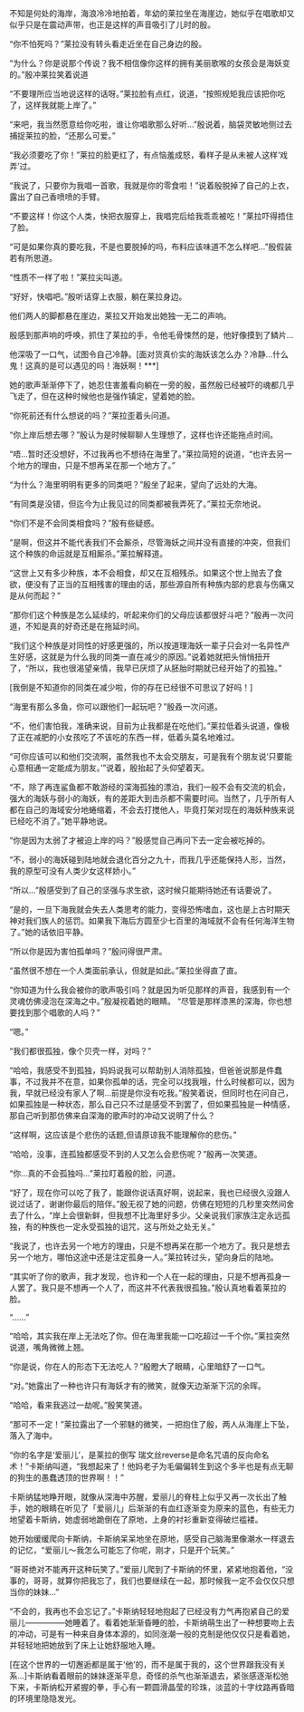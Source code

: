 >>>
不知是何处的海岸，海浪冷冷地拍着，年幼的莱拉坐在海崖边，她似乎在唱歌却又似乎只是在震动声带，也正是这样的声音吸引了儿时的殷。

“你不怕死吗？”莱拉没有转头看走近坐在自己身边的殷。

“为什么？你是说那个传说？我不相信像你这样的拥有美丽歌喉的女孩会是海妖变的。”殷冲莱拉笑着说道

“不要理所应当地说这样的话呀。”莱拉脸有点红，说道，“按照规矩我应该把你吃了，这样我就能上岸了。”

“来吧，我当然愿意给你吃啦，谁让你唱歌那么好听...”殷说着，脑袋灵敏地侧过去捕捉莱拉的脸，“还那么可爱。”

“我必须要吃了你！”莱拉的脸更红了，有点恼羞成怒，看样子是从未被人这样‘戏弄’过。

“我说了，只要你为我唱一首歌，我就是你的零食啦！”说着殷脱掉了自己的上衣，露出了自己香喷喷的手臂。

“不要这样！你这个人类，快把衣服穿上，我唱完后给我乖乖被吃！”莱拉吓得捂住了脸。

“可是如果你真的要吃我，不是也要脱掉的吗，布料应该味道不怎么样吧...”殷假装若有所思道。

“性质不一样了啦！”莱拉尖叫道。

“好好，快唱吧。”殷听话穿上衣服，躺在莱拉身边。

他们两人的脚都悬在崖边，莱拉又开始发出她独一无二的声响。

殷感到那声响的呼唤，抓住了莱拉的手，令他毛骨悚然的是，他好像摸到了鳞片...

他深吸了一口气，试图令自己冷静。[面对货真价实的海妖该怎么办？冷静...什么鬼！这真的是可以遇见的吗！海妖啊！***]

她的歌声渐渐停下了，她忍住害羞看向躺在一旁的殷，虽然殷已经被吓的魂都几乎飞走了，但在这种时候他也是强作镇定，望着她的脸。

“你死前还有什么想说的吗？”莱拉歪着头问道。

“你上岸后想去哪？”殷认为是时候聊聊人生理想了，这样也许还能拖点时间。

“唔...暂时还没想好，不过我再也不想待在海里了。”莱拉简短的说道，“也许去另一个地方的理由，只是不想再呆在那一个地方了。”

“为什么？海里明明有更多的同类吧？”殷坐了起来，望向了远处的大海。

“有同类是没错，但迄今为止我见过的同类都被我弄死了。”莱拉无奈地说。

“你们不是不会同类相食吗？”殷有些疑惑。

“是啊，但这并不能代表我们不会厮杀，尽管海妖之间并没有直接的冲突，但我们这个种族的命运就是互相厮杀。”莱拉解释道。

“这世上又有多少种族，本不会相食，却又在互相残杀。如果这个世上抛去了食欲，便没有了正当的互相残害的理由的话，那些源自所有种族内部的悲哀与伤痛又是从何而起？”

“那你们这个种族是怎么延续的，听起来你们的父母应该都很好斗吧？”殷再一次问道，不知是真的好奇还是在拖延时间。

“我们这个种族是对同性的好感更强的，所以按道理海妖一辈子只会对一名异性产生好感，这就是为什么我的同类一直在减少的原因。”说着她就把头悄悄扭开了，“所以，我也很渴望亲情，我早已厌烦了从胚胎时期就已经开始了的孤独。”

[我倒是不知道你的同类在减少啦，你的存在已经很不可思议了好吗！]

“海里有那么多鱼，你可以跟他们一起玩吧？”殷叒一次问道。

“不，他们害怕我，准确来说，目前为止我都是在吃他们。”莱拉低着头说道，像极了正在减肥的小女孩吃了不该吃的东西一样，低着头莫名地难过。

“可你应该可以和他们交流啊，虽然我也不太会交朋友，可是我有个朋友说‘只要能心意相通一定能成为朋友。’”说着，殷抬起了头仰望着天。

“不，除了再连鲨鱼都不敢游经的深海孤独的漂泊，我们一般不会有交流的机会，强大的海妖与弱小的海妖，有的差距大到击杀都不需要时间。当然了，几乎所有人都在自己的海域安分地蜷缩着，不会去打搅他人，毕竟打架对现在的海妖种族来说已经吃不消了。”她平静地说。

“你是因为太弱了才被迫上岸的吗？”殷感觉自己再问下去一定会被吃掉的。

“不，弱小的海妖碰到陆地就会退化百分之九十，而我几乎还能保持人形，当然，我的原型可没有人类少女这样娇小。”

“所以...”殷感受到了自己的坚强与求生欲，这时候只能期待她还有话要说了。

“是的，一旦下海我就会失去人类思考的能力，变得恐怖嗜血，这也是上古时期天神对我们族人的惩罚。如果我下海后方圆至少七百里的海域就不会有任何海洋生物了。”她的话依旧平静。

“所以你是因为害怕孤单吗？”殷问得很严肃。

“虽然很不想在一个人类面前承认，但就是如此。”莱拉坐得直了直。

“你知道为什么我会被你的歌声吸引吗？就是因为听见那样的声音，我感到有一个灵魂仿佛浸泡在深海之中。”殷凝视着她的眼睛。
“尽管是那样漆黑的深海，你也想要找到那个唱歌的人吗？”

“嗯。”

“我们都很孤独，像个贝壳一样，对吗？”

“哈哈，我感受不到孤独，妈妈说我可以帮助别人消除孤独，但爸爸说那是件蠢事，不过我并不在意，如果你孤单的话，完全可以找我哦，什么时候都可以，因为我，早就已经没有家人了啊...前提是你没有吃我。”殷笑着说，但同时也在问自己，如果孤独是一种状态，那么自己只不过是感受不到罢了，但如果孤独是一种情感，那自己听到那仿佛来自深海的歌声时的冲动又说明了什么？

“这样啊，这应该是个悲伤的话题,但请原谅我不能理解你的悲伤。”

“哈哈，没事，连孤独都感受不到的人又怎么会悲伤呢？”殷再一次笑道。

“你...真的不会孤独吗...”莱拉盯着殷的脸，问道。

“好了，现在你可以吃了我了，能跟你说话真好啊，说起来，我也已经很久没跟人说过话了，谢谢你最后的陪伴。”殷无视了她的问题，仿佛在短短的几秒里突然间舍去了什么，“岸上会很新鲜，但我想不比海里好多少。父亲说我们家族注定永远孤独，有的种族也一定永受孤独的诅咒，这与所处之处无关。”

“我说了，也许去另一个地方的理由，只是不想再呆在那一个地方了。我只是想去另一个地方，哪怕这途中还是注定孤身一人。”莱拉转过头，望向身后的陆地。

“其实听了你的歌声，我才发现，也许和一个人在一起的理由，只是不想再孤身一人罢了。我只是不想再一个人了，而这并不代表我很孤独。”殷认真地看着莱拉的脸。

“......”

“哈哈，其实我在岸上无法吃了你。但在海里我能一口吃超过一千个你。”莱拉突然说道，嘴角微微上翘。

“你是说，你在人的形态下无法吃人？”殷瞪大了眼睛，心里暗舒了一口气。

“对。”她露出了一种也许只有海妖才有的微笑，就像天边渐渐下沉的余晖。

“哈哈，看来我逃过一劫呢。”殷笑笑道。

“那可不一定！”莱拉露出了一个邪魅的微笑，一把抱住了殷，两人从海崖上下坠，落入了海中。

>>>
“你的名字是‘爱丽儿’，是莱拉的倒写 瑞文丝reverse是命名咒语的反向命名术！”卡斯纳叫道，“我想起来了！他妈老子为毛偏偏转生到这个多半也是有点无聊的狗生的愚蠢透顶的世界啊！！”

卡斯纳猛地睁开眼，就像从深海中苏醒，爱丽儿的脊柱上似乎又再一次长出了触手，她的眼睛在听见了「爱丽儿」后渐渐的有血红逐渐变为原来的蓝色，有些无力地望着卡斯纳，她虚弱地跪倒在了原地，上身的衬衫重新变得破烂褴褛。

她开始缓缓爬向卡斯纳，卡斯纳呆呆地坐在原地，感受自己脑海里像潮水一样退去的记忆，“爱丽儿～我怎么可能忘了你呢，刚才，只是开个玩笑。”

“哥哥绝对不能再开这种玩笑了。”爱丽儿爬到了卡斯纳的怀里，紧紧地抱着他，“没事的，哥哥，就算你把我忘了，我们也要继续在一起，那时候我一定不会仅仅只想当你的妹妹…”

“不会的，我再也不会忘记了。”卡斯纳轻轻地抱起了已经没有力气再抱紧自己的爱丽儿—————她睡着了。看着她渐渐昏睡的脸，卡斯纳萌生出了一种想要吻上去的冲动，可是有一种来自身体本源的，如同涨潮一般的克制是他仅仅只是看着她，并轻轻地把她放到了床上让她舒服地入睡。

[在这个世界的一切邂逅都是属于‘他’的，而不是属于我的，这个世界跟我没有关系...]卡斯纳看着眼前的妹妹逐渐平息，奇怪的杀气也渐渐退去，紧张感逐渐松弛下来，卡斯纳松开紧握的拳，手心有一颗圆滑晶莹的珍珠，淡蓝的十字纹路再昏暗的环境里隐隐发光。